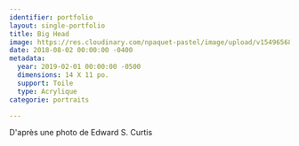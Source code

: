 ```yaml
---
identifier: portfolio
layout: single-portfolio
title: Big Head
image: https://res.cloudinary.com/npaquet-pastel/image/upload/v1549656897/DSC09527%20%287%29.jpg
date: 2018-08-02 00:00:00 -0400
metadata:
  year: 2019-02-01 00:00:00 -0500
  dimensions: 14 X 11 po.
  support: Toile
  type: Acrylique
categorie: portraits

---
```

D'après une photo de Edward S. Curtis